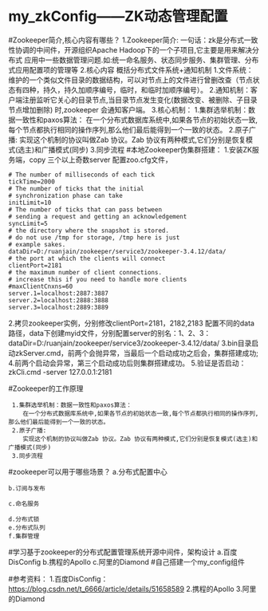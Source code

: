 # my_zkConfig——ZK动态管理配置

#Zookeeper简介,核心内容有哪些？
1.Zookeeper简介:
    一句话：zk是分布式一致性协调的中间件，开源组织Apache Hadoop下的一个子项目,它主要是用来解决分布式
应用中一些数据管理问题.如:统一命名服务、状态同步服务、集群管理、分布式应用配置项的管理等
2.核心内容
    概括分布式文件系统+通知机制
    1.文件系统：维护的一个类似文件目录的数据结构，可以对节点上的文件进行曾删改查（节点状态有四种，持久，持久加顺序编号，临时，和临时加顺序编号）。
    2.通知机制：客户端注册监听它关心的目录节点,当目录节点发生变化(数据改变、被删除、子目录节点增加删除)
    时,zookeeper 会通知客户端。
3.核心机制：
    1.集群选举机制：数据一致性和paxos算法：
    在一个分布式数据库系统中,如果各节点的初始状态一致,每个节点都执行相同的操作序列,那么他们最后能得到一个一致的状态。
    2.原子广播:
    实现这个机制的协议叫做Zab 协议。Zab 协议有两种模式,它们分别是恢复模式(选主)和广播模式(同步)
    3.同步流程
#本地Zookeeper伪集群搭建：
1.安装ZK服务端，copy 三个以上奇数server 配置zoo.cfg文件，
```
# The number of milliseconds of each tick
tickTime=2000
# The number of ticks that the initial
# synchronization phase can take
initLimit=10
# The number of ticks that can pass between
# sending a request and getting an acknowledgement
syncLimit=5
# the directory where the snapshot is stored.
# do not use /tmp for storage, /tmp here is just
# example sakes.
dataDir=D:/ruanjain/zookeeper/service3/zookeeper-3.4.12/data/
# the port at which the clients will connect
clientPort=2181
# the maximum number of client connections.
# increase this if you need to handle more clients
#maxClientCnxns=60
server.1=localhost:2887:3887
server.2=localhost:2888:3888
server.3=localhost:2889:3889
```

2.拷贝zookeeper实例，分别修改clientPort=2181，2182,2183
    配置不同的data路径，data下创建myid文件，分别配置server的别名：1、2、3：
    dataDir=D:/ruanjain/zookeeper/service3/zookeeper-3.4.12/data/
3.bin目录启动zkServer.cmd，前两个会抛异常，当最后一个启动成功之后会，集群搭建成功;
4.前两个启动会异常，第三个启动成功后则集群搭建成功。
5.验证是否启动：zkCli.cmd -server 127.0.0.1:2181

#Zookeeper的工作原理

     1.集群选举机制：数据一致性和paxos算法：
        在一个分布式数据库系统中,如果各节点的初始状态一致,每个节点都执行相同的操作序列,那么他们最后能得到一个一致的状态。
     2.原子广播:
        实现这个机制的协议叫做Zab 协议。Zab 协议有两种模式,它们分别是恢复模式(选主)和广播模式(同步)
     3.同步流程

#zookeeper可以用于哪些场景？
    a.分布式配置中心

    b.订阅与发布

    c.命名服务

    d.分布式锁
    e.分布式队列
    f.集群管理
#学习基于zookeeper的分布式配置管理系统开源中间件，架构设计
    a.百度DisConfig
    b.携程的Apollo
    c.阿里的Diamond
#自己搭建一个my_config组件

#参考资料：
1.百度DisConfig：
https://blog.csdn.net/t_6666/article/details/51658589
2.携程的Apollo
3.阿里的Diamond

